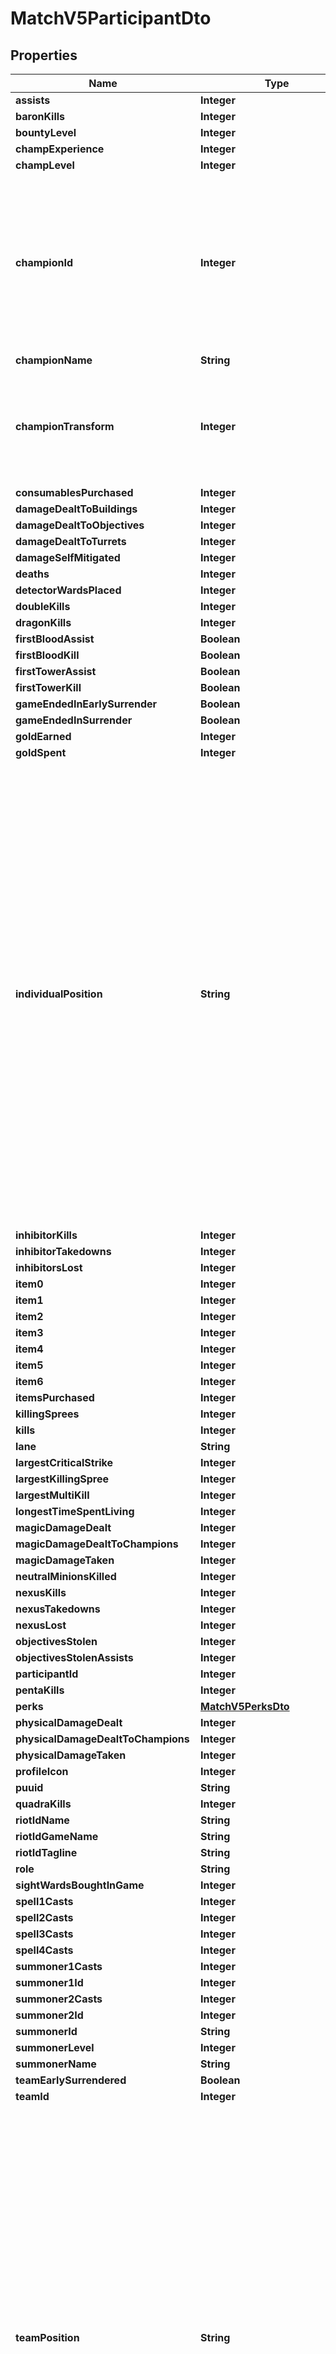 

# MatchV5ParticipantDto


## Properties

| Name | Type | Description | Notes |
|------------ | ------------- | ------------- | -------------|
|**assists** | **Integer** |  |  |
|**baronKills** | **Integer** |  |  |
|**bountyLevel** | **Integer** |  |  |
|**champExperience** | **Integer** |  |  |
|**champLevel** | **Integer** |  |  |
|**championId** | **Integer** | Prior to patch 11.4, on Feb 18th, 2021, this field returned invalid championIds. We recommend determining the champion based on the championName field for matches played prior to patch 11.4. |  |
|**championName** | **String** |  |  |
|**championTransform** | **Integer** | This field is currently only utilized for Kayn&#39;s transformations. (Legal values: 0 - None, 1 - Slayer, 2 - Assassin) |  |
|**consumablesPurchased** | **Integer** |  |  |
|**damageDealtToBuildings** | **Integer** |  |  [optional] |
|**damageDealtToObjectives** | **Integer** |  |  |
|**damageDealtToTurrets** | **Integer** |  |  |
|**damageSelfMitigated** | **Integer** |  |  |
|**deaths** | **Integer** |  |  |
|**detectorWardsPlaced** | **Integer** |  |  |
|**doubleKills** | **Integer** |  |  |
|**dragonKills** | **Integer** |  |  |
|**firstBloodAssist** | **Boolean** |  |  |
|**firstBloodKill** | **Boolean** |  |  |
|**firstTowerAssist** | **Boolean** |  |  |
|**firstTowerKill** | **Boolean** |  |  |
|**gameEndedInEarlySurrender** | **Boolean** |  |  |
|**gameEndedInSurrender** | **Boolean** |  |  |
|**goldEarned** | **Integer** |  |  |
|**goldSpent** | **Integer** |  |  |
|**individualPosition** | **String** | Both individualPosition and teamPosition are computed by the game server and are different versions of the most likely position played by a player. The individualPosition is the best guess for which position the player actually played in isolation of anything else. The teamPosition is the best guess for which position the player actually played if we add the constraint that each team must have one top player, one jungle, one middle, etc. Generally the recommendation is to use the teamPosition field over the individualPosition field. |  |
|**inhibitorKills** | **Integer** |  |  |
|**inhibitorTakedowns** | **Integer** |  |  [optional] |
|**inhibitorsLost** | **Integer** |  |  [optional] |
|**item0** | **Integer** |  |  |
|**item1** | **Integer** |  |  |
|**item2** | **Integer** |  |  |
|**item3** | **Integer** |  |  |
|**item4** | **Integer** |  |  |
|**item5** | **Integer** |  |  |
|**item6** | **Integer** |  |  |
|**itemsPurchased** | **Integer** |  |  |
|**killingSprees** | **Integer** |  |  |
|**kills** | **Integer** |  |  |
|**lane** | **String** |  |  |
|**largestCriticalStrike** | **Integer** |  |  |
|**largestKillingSpree** | **Integer** |  |  |
|**largestMultiKill** | **Integer** |  |  |
|**longestTimeSpentLiving** | **Integer** |  |  |
|**magicDamageDealt** | **Integer** |  |  |
|**magicDamageDealtToChampions** | **Integer** |  |  |
|**magicDamageTaken** | **Integer** |  |  |
|**neutralMinionsKilled** | **Integer** |  |  |
|**nexusKills** | **Integer** |  |  |
|**nexusTakedowns** | **Integer** |  |  [optional] |
|**nexusLost** | **Integer** |  |  [optional] |
|**objectivesStolen** | **Integer** |  |  |
|**objectivesStolenAssists** | **Integer** |  |  |
|**participantId** | **Integer** |  |  |
|**pentaKills** | **Integer** |  |  |
|**perks** | [**MatchV5PerksDto**](MatchV5PerksDto.md) |  |  |
|**physicalDamageDealt** | **Integer** |  |  |
|**physicalDamageDealtToChampions** | **Integer** |  |  |
|**physicalDamageTaken** | **Integer** |  |  |
|**profileIcon** | **Integer** |  |  |
|**puuid** | **String** |  |  |
|**quadraKills** | **Integer** |  |  |
|**riotIdName** | **String** |  |  [optional] |
|**riotIdGameName** | **String** |  |  [optional] |
|**riotIdTagline** | **String** |  |  |
|**role** | **String** |  |  |
|**sightWardsBoughtInGame** | **Integer** |  |  |
|**spell1Casts** | **Integer** |  |  |
|**spell2Casts** | **Integer** |  |  |
|**spell3Casts** | **Integer** |  |  |
|**spell4Casts** | **Integer** |  |  |
|**summoner1Casts** | **Integer** |  |  |
|**summoner1Id** | **Integer** |  |  |
|**summoner2Casts** | **Integer** |  |  |
|**summoner2Id** | **Integer** |  |  |
|**summonerId** | **String** |  |  |
|**summonerLevel** | **Integer** |  |  |
|**summonerName** | **String** |  |  |
|**teamEarlySurrendered** | **Boolean** |  |  |
|**teamId** | **Integer** |  |  |
|**teamPosition** | **String** | Both individualPosition and teamPosition are computed by the game server and are different versions of the most likely position played by a player. The individualPosition is the best guess for which position the player actually played in isolation of anything else. The teamPosition is the best guess for which position the player actually played if we add the constraint that each team must have one top player, one jungle, one middle, etc. Generally the recommendation is to use the teamPosition field over the individualPosition field. |  |
|**timeCCingOthers** | **Integer** |  |  |
|**timePlayed** | **Integer** |  |  |
|**totalDamageDealt** | **Integer** |  |  |
|**totalDamageDealtToChampions** | **Integer** |  |  |
|**totalDamageShieldedOnTeammates** | **Integer** |  |  |
|**totalDamageTaken** | **Integer** |  |  |
|**totalHeal** | **Integer** |  |  |
|**totalHealsOnTeammates** | **Integer** |  |  |
|**totalMinionsKilled** | **Integer** |  |  |
|**totalTimeCCDealt** | **Integer** |  |  |
|**totalTimeSpentDead** | **Integer** |  |  |
|**totalUnitsHealed** | **Integer** |  |  |
|**tripleKills** | **Integer** |  |  |
|**trueDamageDealt** | **Integer** |  |  |
|**trueDamageDealtToChampions** | **Integer** |  |  |
|**trueDamageTaken** | **Integer** |  |  |
|**turretKills** | **Integer** |  |  |
|**turretTakedowns** | **Integer** |  |  [optional] |
|**turretsLost** | **Integer** |  |  [optional] |
|**unrealKills** | **Integer** |  |  |
|**visionScore** | **Integer** |  |  |
|**visionWardsBoughtInGame** | **Integer** |  |  |
|**wardsKilled** | **Integer** |  |  |
|**wardsPlaced** | **Integer** |  |  |
|**win** | **Boolean** |  |  |
|**allInPings** | **Integer** |  |  [optional] |
|**assistMePings** | **Integer** |  |  [optional] |
|**baitPings** | **Integer** |  |  [optional] |
|**basicPings** | **Integer** |  |  [optional] |
|**commandPings** | **Integer** |  |  [optional] |
|**dangerPings** | **Integer** |  |  [optional] |
|**enemyMissingPings** | **Integer** |  |  [optional] |
|**enemyVisionPings** | **Integer** |  |  [optional] |
|**getBackPings** | **Integer** |  |  [optional] |
|**holdPings** | **Integer** |  |  [optional] |
|**needVisionPings** | **Integer** |  |  [optional] |
|**onMyWayPings** | **Integer** |  |  [optional] |
|**pushPings** | **Integer** |  |  [optional] |
|**visionClearedPings** | **Integer** |  |  [optional] |
|**eligibleForProgression** | **Boolean** |  |  [optional] |
|**challenges** | [**MatchV5ParticipantChallenges**](MatchV5ParticipantChallenges.md) |  |  [optional] |
|**totalAllyJungleMinionsKilled** | **Integer** |  |  [optional] |
|**totalEnemyJungleMinionsKilled** | **Integer** |  |  [optional] |
|**playerAugment1** | **Integer** |  |  [optional] |
|**playerAugment2** | **Integer** |  |  [optional] |
|**playerAugment3** | **Integer** |  |  [optional] |
|**playerAugment4** | **Integer** |  |  [optional] |
|**playerSubteamId** | **Integer** |  |  [optional] |
|**subteamPlacement** | **Integer** |  |  [optional] |
|**placement** | **Integer** |  |  [optional] |
|**missions** | [**MatchV5ParticipantMissions**](MatchV5ParticipantMissions.md) |  |  [optional] |
|**playerScore0** | **Integer** |  |  [optional] |
|**playerScore1** | **Integer** |  |  [optional] |
|**playerScore10** | **Integer** |  |  [optional] |
|**playerScore11** | **Integer** |  |  [optional] |
|**playerScore2** | **Integer** |  |  [optional] |
|**playerScore3** | **Integer** |  |  [optional] |
|**playerScore4** | **Integer** |  |  [optional] |
|**playerScore5** | **Integer** |  |  [optional] |
|**playerScore6** | **Integer** |  |  [optional] |
|**playerScore7** | **Integer** |  |  [optional] |
|**playerScore8** | **Integer** |  |  [optional] |
|**playerScore9** | **Integer** |  |  [optional] |



